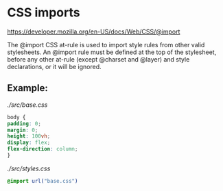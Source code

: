 # CSS imports

https://developer.mozilla.org/en-US/docs/Web/CSS/@import

The @import CSS at-rule is used to import style rules from other valid stylesheets. An @import rule must be defined at the top of the stylesheet, before any other at-rule (except @charset and @layer) and style declarations, or it will be ignored.


## Example:

_./src/base.css_
```css
body {
padding: 0;
margin: 0;
height: 100vh;
display: flex;
flex-direction: column;
}
```

_./src/styles.css_
```css
@import url("base.css")
```